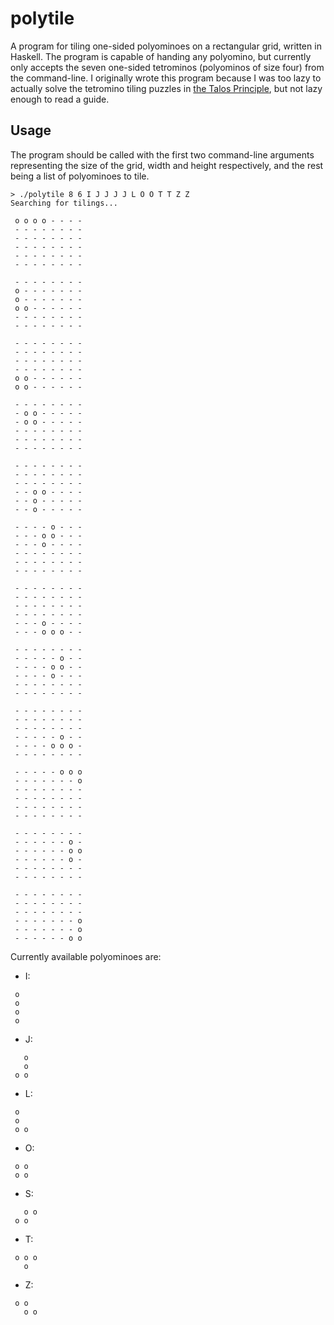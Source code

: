 # polytile

A program for tiling one-sided polyominoes on a rectangular grid, written in Haskell. The program is capable of handing any polyomino, but currently only accepts the seven one-sided tetrominos (polyominos of size four) from the command-line. I originally wrote this program because I was too lazy to actually solve the tetromino tiling puzzles in [the Talos Principle](http://www.croteam.com/talosprinciple/), but not lazy enough to read a guide.

## Usage

The program should be called with the first two command-line arguments representing the size of the grid, width and height respectively, and the rest being a list of polyominoes to tile.

```
> ./polytile 8 6 I J J J J L O O T T Z Z
Searching for tilings...

 o o o o - - - -
 - - - - - - - -
 - - - - - - - -
 - - - - - - - -
 - - - - - - - -
 - - - - - - - -

 - - - - - - - -
 o - - - - - - -
 o - - - - - - -
 o o - - - - - -
 - - - - - - - -
 - - - - - - - -

 - - - - - - - -
 - - - - - - - -
 - - - - - - - -
 - - - - - - - -
 o o - - - - - -
 o o - - - - - -

 - - - - - - - -
 - o o - - - - -
 - o o - - - - -
 - - - - - - - -
 - - - - - - - -
 - - - - - - - -

 - - - - - - - -
 - - - - - - - -
 - - - - - - - -
 - - o o - - - -
 - - o - - - - -
 - - o - - - - -

 - - - - o - - -
 - - - o o - - -
 - - - o - - - -
 - - - - - - - -
 - - - - - - - -
 - - - - - - - -

 - - - - - - - -
 - - - - - - - -
 - - - - - - - -
 - - - - - - - -
 - - - o - - - -
 - - - o o o - -

 - - - - - - - -
 - - - - - o - -
 - - - - o o - -
 - - - - o - - -
 - - - - - - - -
 - - - - - - - -

 - - - - - - - -
 - - - - - - - -
 - - - - - - - -
 - - - - - o - -
 - - - - o o o -
 - - - - - - - -

 - - - - - o o o
 - - - - - - - o
 - - - - - - - -
 - - - - - - - -
 - - - - - - - -
 - - - - - - - -

 - - - - - - - -
 - - - - - - o -
 - - - - - - o o
 - - - - - - o -
 - - - - - - - -
 - - - - - - - -

 - - - - - - - -
 - - - - - - - -
 - - - - - - - -
 - - - - - - - o
 - - - - - - - o
 - - - - - - o o
```

Currently available polyominoes are:

* I:

```
 o
 o
 o
 o
```

* J:

```
   o
   o
 o o
```

* L:

```
 o
 o
 o o
```

* O:

```
 o o
 o o
```

* S:

```
   o o
 o o
```

* T:

```
 o o o
   o
```

* Z:

```
 o o
   o o
```
